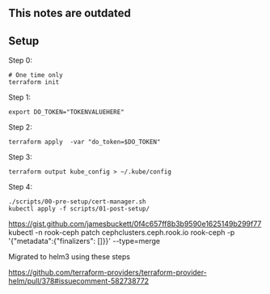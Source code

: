 ## This notes are outdated

## Setup

Step 0:

```
# One time only
terraform init
```

Step 1:
```
export DO_TOKEN="TOKENVALUEHERE"
```

Step 2:
```
terraform apply  -var "do_token=$DO_TOKEN"
```

Step 3:
```
terraform output kube_config > ~/.kube/config
```

Step 4:
```
./scripts/00-pre-setup/cert-manager.sh 
kubectl apply -f scripts/01-post-setup/
```

https://gist.github.com/jamesbuckett/0f4c657ff8b3b9590e1625149b299f77
kubectl -n rook-ceph patch cephclusters.ceph.rook.io rook-ceph -p '{"metadata":{"finalizers": []}}' --type=merge

Migrated to helm3 using these steps

https://github.com/terraform-providers/terraform-provider-helm/pull/378#issuecomment-582738772